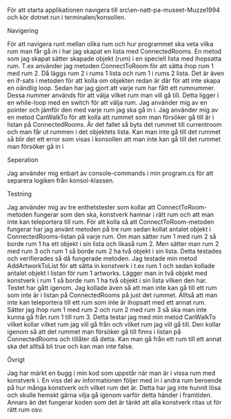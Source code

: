 För att starta applikationen navigera till src\en-natt-pa-museet-Muzze1994 och kör dotnet run i terminalen/konsollen.

Navigering

För att navigera runt mellan olika rum och hur programmet ska veta vilka rum man får gå in i har jag skapat en lista med ConnectedRooms. En metod som jag skapat sätter skapade objekt (rum) i en speciell lista med ihopsatta rum. T.ex använder jag metoden ConnectToRoom för att sätta ihop rum 1 med rum 2. Då läggs rum 2 i rums 1 lista och rum 1 i rums 2 lista. Det är även en if-sats i metoden för att kolla om objekten redan är där för att inte skapa en oändlig loop. Sedan har jag gjort att varje rum har fått ett rumnummer. Dessa nummer används för att välja vilket rum man vill gå till. Detta ligger i en while-loop med en switch för att välja rum. Jag använder mig av en pointer och jämför den med varje rum jag ska gå in i. Jag använder mig av en metod CanWalkTo för att kolla att rummet som man försöker gå till är i listan på ConnectedRooms. Är det fallet så byts det rummet till currentroom och man får ut rummen i det objektets lista. Kan man inte gå till det rummet så blir det ett error som visas i konsollen att man inte kan gå till det rummet man försöker gå in i


Seperation

Jag använder mig enbart av console-commands i min program.cs för att separera logiken från konsol-klassen. 


Testning

Jag använder mig av tre enthetstester som kollar att ConnectToRoom-metoden fungerar som den ska, konstverk hamnar i rätt rum och att man inte kan teleportera till rum.
För att kolla så att ConnectToRoom-metoden fungerar har jag använt metoden på tre rum sedan kollat antalet objekt i ConnectedRooms-listan på varje rum. Om man sätter rum 1 med rum 2 så borde rum 1 ha ett objekt i sin lista och likaså rum 2. Men sätter man rum 2 med rum 3 och rum 1 så borde rum 2 ha två objekt i sin lista. Detta testades och verifierades så då fungerade metoden.
Jag testade min metod AddArtworkToList för att sätta in konstverk i t.ex rum 1 och sedan kollade antalet objekt i listan för rum 1 artworks. Lägger man in två objekt med konstverk i rum 1 så borde rum 1 ha två objekt i sin lista vilken den har. Testet har gått igenom.
Jag kollade även så att man inte kan gå till ett rum som inte är i listan på ConnectedRooms på just det rummet. Alltså att man inte kan teleportera till ett rum som inte är ihopsatt med ett annat rum. Sätter jag ihop rum 1 med rum 2 och rum 2 med rum 3 så ska man inte kunna gå från rum 1 till rum 3. Detta testar jag med min metod CanWalkTo vilket kollar vilket rum jag vill gå från och vilket rum jag vill gå till. Den kollar igenom så att det rummet man försöker gå till finns i listan på ConnectedRooms och tillåter då detta. Kan man gå från ett rum till ett annat ska det alltså bli true och kan man inte false. 

Övrigt

Jag har märkt en bugg i min kod som uppstår när man är i vissa rum med konstverk i. En viss del av informationen följer med in i andra rum beroende på hur många konstverk och vilket rum det är. Detta har jag inte hunnit lösa och skulle hemskt gärna vilja gå igenom varför detta händer i framtiden. Annars än det fungerar koden som det är tänkt att alla konstverk ritas ut för rätt rum osv.

